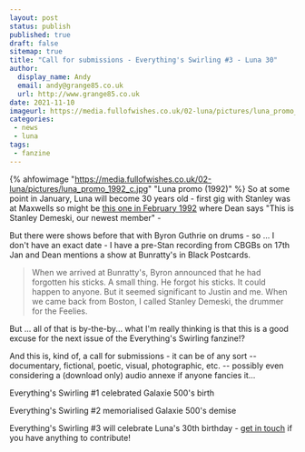 ```yaml
---
layout: post
status: publish
published: true 
draft: false
sitemap: true
title: "Call for submissions - Everything's Swirling #3 - Luna 30"
author:
  display_name: Andy
  email: andy@grange85.co.uk
  url: http://www.grange85.co.uk
date: 2021-11-10
imageurl: https://media.fullofwishes.co.uk/02-luna/pictures/luna_promo_1992_c.jpg
categories:
 - news
 - luna
tags:
 - fanzine
---
```

{% ahfowimage "https://media.fullofwishes.co.uk/02-luna/pictures/luna_promo_1992_c.jpg" "Luna promo (1992)" %}
So at some point in January, Luna will become 30 years old - first gig with Stanley was at Maxwells so might be [this one in February 1992](/database/luna/shows/1992/1992-02-22-luna-maxwells-hoboken-nj-usa/) where Dean says "This is Stanley Demeski, our newest member" -

But there were shows before that with Byron Guthrie on drums - so ... I don't have an exact date - I have a pre-Stan recording from CBGBs on 17th Jan and Dean mentions a show at Bunratty's in Black Postcards.

> When we arrived at Bunratty's, Byron announced that he had forgotten his sticks. A small thing. He forgot his sticks. It could happen to anyone. But it seemed significant to Justin and me. When we came back from Boston, I called Stanley Demeski, the drummer for the Feelies.

But ... all of that is by-the-by... what I'm really thinking is that this is a good excuse for the next issue of the Everything's Swirling fanzine!?

And this is, kind of, a call for submissions - it can be of any sort -- documentary, fictional, poetic, visual, photographic, etc. -- possibly even considering a (download only) audio annexe if anyone fancies it...

Everything's Swirling #1 celebrated Galaxie 500's birth

Everything's Swirling #2 memorialised Galaxie 500's demise

Everything's Swirling #3 will celebrate Luna's 30th birthday - [get in touch](/about/) if you have anything to contribute!
